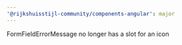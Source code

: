 ```yaml
---
'@rijkshuisstijl-community/components-angular': major
---
```


FormFieldErrorMessage no longer has a slot for an icon
